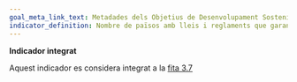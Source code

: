 ```yaml
---
goal_meta_link_text: Metadades dels Objetius de Desenvolupament Sostenible de les Nacions Unides (pdf 894kB)
indicator_definition: Nombre de països amb lleis i reglaments que garanteixen als homes i les dones a partir dels 15 anys d'edat un accés ple i igualitari als serveis de salut sexual i reproductiva i a la informació i educació sobre aquest tema
---
```

**Indicador integrat**

Aquest indicador es considera integrat a la [fita 3.7](/3)